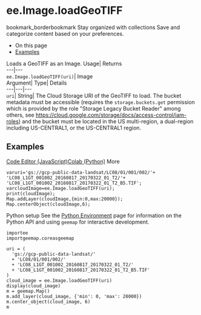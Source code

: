  
#  ee.Image.loadGeoTIFF
bookmark_borderbookmark Stay organized with collections  Save and categorize content based on your preferences. 
  * On this page
  * [Examples](https://developers.google.com/earth-engine/apidocs/ee-image-loadgeotiff#examples)


Loads a GeoTIFF as an Image. 
Usage| Returns  
---|---  
`ee.Image.loadGeoTIFF(uri)`| Image  
Argument| Type| Details  
---|---|---  
`uri`| String| The Cloud Storage URI of the GeoTIFF to load. The bucket metadata must be accessible (requires the `storage.buckets.get` permission which is provided by the role "Storage Legacy Bucket Reader" among others, see https://cloud.google.com/storage/docs/access-control/iam-roles) and the bucket must be located in the US multi-region, a dual-region including US-CENTRAL1, or the US-CENTRAL1 region.  
## Examples
[Code Editor (JavaScript)](https://developers.google.com/earth-engine/apidocs/ee-image-loadgeotiff#code-editor-javascript-sample)[Colab (Python)](https://developers.google.com/earth-engine/apidocs/ee-image-loadgeotiff#colab-python-sample) More
```
varuri='gs://gcp-public-data-landsat/LC08/01/001/002/'+
'LC08_L1GT_001002_20160817_20170322_01_T2/'+
'LC08_L1GT_001002_20160817_20170322_01_T2_B5.TIF';
varcloudImage=ee.Image.loadGeoTIFF(uri);
print(cloudImage);
Map.addLayer(cloudImage,{min:0,max:20000});
Map.centerObject(cloudImage,6);
```
Python setup
See the [ Python Environment](https://developers.google.com/earth-engine/guides/python_install) page for information on the Python API and using `geemap` for interactive development.
```
importee
importgeemap.coreasgeemap
```
```
uri = (
  'gs://gcp-public-data-landsat/'
  + 'LC08/01/001/002/'
  + 'LC08_L1GT_001002_20160817_20170322_01_T2/'
  + 'LC08_L1GT_001002_20160817_20170322_01_T2_B5.TIF'
)
cloud_image = ee.Image.loadGeoTIFF(uri)
display(cloud_image)
m = geemap.Map()
m.add_layer(cloud_image, {'min': 0, 'max': 20000})
m.center_object(cloud_image, 6)
m
```

